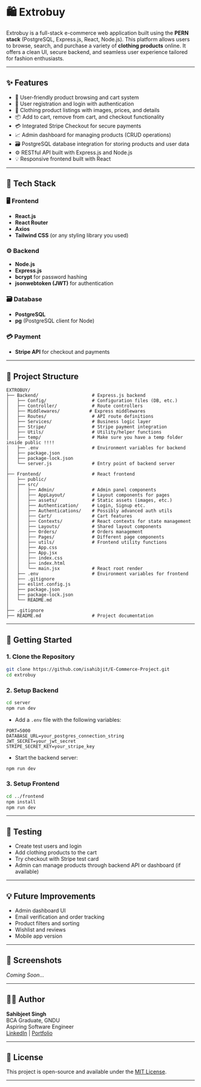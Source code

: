 # 🛍️ Extrobuy

Extrobuy is a full-stack e-commerce web application built using the **PERN stack** (PostgreSQL, Express.js, React, Node.js). This platform allows users to browse, search, and purchase a variety of **clothing products** online. It offers a clean UI, secure backend, and seamless user experience tailored for fashion enthusiasts.

---

## ✨ Features

- 🛒 User-friendly product browsing and cart system  
- 🔐 User registration and login with authentication  
- 👕 Clothing product listings with images, prices, and details  
- 📦 Add to cart, remove from cart, and checkout functionality  
- 💳 Integrated Stripe Checkout for secure payments  
- 📈 Admin dashboard for managing products (CRUD operations)  
- 🗃️ PostgreSQL database integration for storing products and user data  
- ⚙️ RESTful API built with Express.js and Node.js  
- 💡 Responsive frontend built with React  

---

## 🧱 Tech Stack

### 🖥️ Frontend
- **React.js**
- **React Router**
- **Axios**
- **Tailwind CSS** (or any styling library you used)

### ⚙️ Backend
- **Node.js**
- **Express.js**
- **bcrypt** for password hashing
- **jsonwebtoken (JWT)** for authentication

### 🗃️ Database
- **PostgreSQL**
- **pg** (PostgreSQL client for Node)

### 💳 Payment
- **Stripe API** for checkout and payments

---

## 📁 Project Structure

```
EXTROBUY/
├── Backend/                    # Express.js backend
│   ├── Config/                 # Configuration files (DB, etc.)
│   ├── Controller/             # Route controllers
│   ├── Middlewares/           # Express middlewares
│   ├── Routes/                 # API route definitions
│   ├── Services/               # Business logic layer
│   ├── Stripe/                 # Stripe payment integration
│   ├── Utils/                  # Utility/helper functions
│   ├── temp/                   # Make sure you have a temp folder inside public !!!!
│   ├── .env                    # Environment variables for backend
│   ├── package.json
│   ├── package-lock.json
│   └── server.js               # Entry point of backend server
│
├── Frontend/                   # React frontend
│   ├── public/
│   ├── src/
│   │   ├── Admin/              # Admin panel components
│   │   ├── AppLayout/          # Layout components for pages
│   │   ├── assets/             # Static assets (images, etc.)
│   │   ├── Authentication/     # Login, Signup etc.
│   │   ├── Authentications/    # Possibly advanced auth utils
│   │   ├── Cart/               # Cart features
│   │   ├── Contexts/           # React contexts for state management
│   │   ├── Layouts/            # Shared layout components
│   │   ├── Orders/             # Orders management
│   │   ├── Pages/              # Different page components
│   │   ├── utils/              # Frontend utility functions
│   │   ├── App.css
│   │   ├── App.jsx
│   │   ├── index.css
│   │   ├── index.html
│   │   └── main.jsx            # React root render
│   ├── .env                    # Environment variables for frontend
│   ├── .gitignore
│   ├── eslint.config.js
│   ├── package.json
│   ├── package-lock.json
│   └── README.md
│
├── .gitignore
├── README.md                   # Project documentation

```

---

## 🚀 Getting Started

### 1. Clone the Repository

```bash
git clone https://github.com/isahibjit/E-Commerce-Project.git
cd extrobuy
```

### 2. Setup Backend

```bash
cd server
npm run dev
```

- Add a `.env` file with the following variables:

```
PORT=5000
DATABASE_URL=your_postgres_connection_string
JWT_SECRET=your_jwt_secret
STRIPE_SECRET_KEY=your_stripe_key
```

- Start the backend server:
```bash
npm run dev
```

### 3. Setup Frontend

```bash
cd ../frontend
npm install
npm run dev
```

---

## 🧪 Testing

- Create test users and login  
- Add clothing products to the cart  
- Try checkout with Stripe test card  
- Admin can manage products through backend API or dashboard (if available)

---

## 💡 Future Improvements

- Admin dashboard UI
- Email verification and order tracking
- Product filters and sorting
- Wishlist and reviews
- Mobile app version

---

## 📸 Screenshots

*Coming Soon...*

---

## 🧑‍💻 Author

**Sahibjeet Singh**  
BCA Graduate, GNDU  
Aspiring Software Engineer  
[LinkedIn](#) | [Portfolio](#) 

---

## 📜 License

This project is open-source and available under the [MIT License](LICENSE).

---


